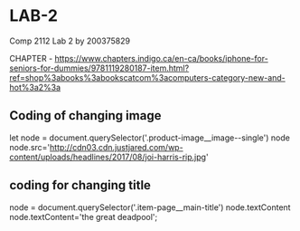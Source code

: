 # LAB-2
Comp 2112 Lab 2 by 200375829

CHAPTER - https://www.chapters.indigo.ca/en-ca/books/iphone-for-seniors-for-dummies/9781119280187-item.html?ref=shop%3abooks%3abookscatcom%3acomputers-category-new-and-hot%3a2%3a

## Coding of changing image
let node = document.querySelector('.product-image__image--single')
node
node.src='http://cdn03.cdn.justjared.com/wp-content/uploads/headlines/2017/08/joi-harris-rip.jpg'

## coding for changing title

node = document.querySelector('.item-page__main-title')
node.textContent
node.textContent='the great deadpool';


        
